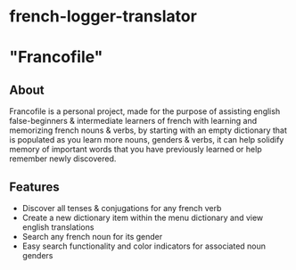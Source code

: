 # french-logger-translator
# "Francofile"

## About
Francofile is a personal project, made for the purpose of assisting english false-beginners & intermediate learners of french with learning and memorizing french nouns & verbs, by starting with an empty dictionary that is populated as you learn more nouns, genders & verbs, it can help solidify memory of important words that you have previously learned or help remember newly discovered. 

## Features
- Discover all tenses & conjugations for any french verb
- Create a new dictionary item within the menu dictionary and view english translations
- Search any french noun for its gender 
- Easy search functionality and color indicators for associated noun genders

